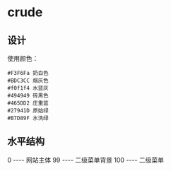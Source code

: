# crude

## 设计

使用颜色：

```
#F3F6Fa 奶白色
#BDC3CC 烟灰色
#f0f1f4 水蓝灰
#494949 砖黑色
#465DD2 庄重蓝
#27941D 原始绿
#B7D89F 水洗绿
```

## 水平结构

0 ---- 网站主体
99 ---- 二级菜单背景
100 ---- 二级菜单
